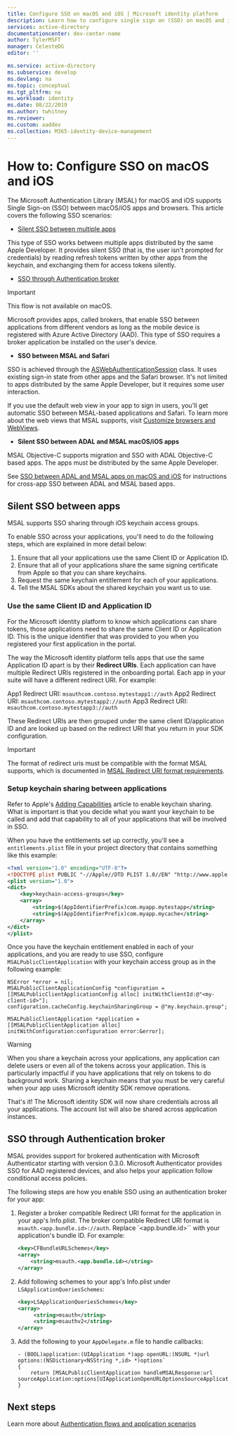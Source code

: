 ```yaml
---
title: Configure SSO on macOS and iOS | Microsoft identity platform
description: Learn how to configure single sign on (SSO) on macOS and iOS.
services: active-directory
documentationcenter: dev-center-name
author: TylerMSFT
manager: CelesteDG
editor: ''

ms.service: active-directory
ms.subservice: develop
ms.devlang: na
ms.topic: conceptual
ms.tgt_pltfrm: na
ms.workload: identity
ms.date: 08/22/2019
ms.author: twhitney
ms.reviewer: 
ms.custom: aaddev
ms.collection: M365-identity-device-management
---
```


# How to: Configure SSO on macOS and iOS

The Microsoft Authentication Library (MSAL) for macOS and iOS supports Single Sign-on (SSO) between macOS/iOS apps and browsers. This article covers the following SSO scenarios:

- [Silent SSO between multiple apps](#silent-sso-between-apps)

This type of SSO works between multiple apps distributed by the same Apple Developer. It provides silent SSO (that is, the user isn't prompted for credentials) by reading refresh tokens written by other apps from the keychain, and exchanging them for access tokens silently.  

- [SSO through Authentication broker](#sso-through-authentication-broker)

> [!IMPORTANT]
> This flow is not available on macOS.

Microsoft provides apps, called brokers, that enable SSO between applications from different vendors as long as the mobile device is registered with Azure Active Directory (AAD). This type of SSO requires a broker application be installed on the user's device.

- **SSO between MSAL and Safari**

SSO is achieved through the [ASWebAuthenticationSession](https://developer.apple.com/documentation/authenticationservices/aswebauthenticationsession?language=objc) class. It uses existing sign-in state from other apps and the Safari browser. It's not limited to apps distributed by the same Apple Developer, but it requires some user interaction.

If you use the default web view in your app to sign in users, you'll get automatic SSO between MSAL-based applications and Safari. To learn more about the web views that MSAL supports, visit [Customize browsers and WebViews](customize-webviews.md).

- **Silent SSO between ADAL and MSAL macOS/iOS apps**

MSAL Objective-C supports migration and SSO with ADAL Objective-C based apps. The apps must be distributed by the same Apple Developer.

See [SSO between ADAL and MSAL apps on macOS and iOS](sso-between-adal-msal-apps-macos-ios.md) for instructions for cross-app SSO between ADAL and MSAL based apps.

## Silent SSO between apps

MSAL supports SSO sharing through iOS keychain access groups.

To enable SSO across your applications, you'll need to do the following steps, which are explained in more detail below:

1. Ensure that all your applications use the same Client ID or Application ID.
1. Ensure that all of your applications share the same signing certificate from Apple so that you can share keychains.
1. Request the same keychain entitlement for each of your applications.
1. Tell the MSAL SDKs about the shared keychain you want us to use.

### Use the same Client ID and Application ID

For the Microsoft identity platform to know which applications can share tokens, those applications need to share the same Client ID or Application ID. This is the unique identifier that was provided to you when you registered your first application in the portal.

The way the Microsoft identity platform tells apps that use the same Application ID apart is by their **Redirect URIs**. Each application can have multiple Redirect URIs registered in the onboarding portal. Each app in your suite will have a different redirect URI. For example:

App1 Redirect URI: `msauthcom.contoso.mytestapp1://auth`
App2 Redirect URI: `msauthcom.contoso.mytestapp2://auth`
App3 Redirect URI: `msauthcom.contoso.mytestapp3://auth`

These Redirect URIs are then grouped under the same client ID/application ID and are looked up based on the redirect URI that you return in your SDK configuration.

> [!IMPORTANT]
> The format of redirect uris must be compatible with the format MSAL supports, which is documented in [MSAL Redirect URI format requirements](redirect-uris.md#msal-redirect-uri-format-requirements).

### Setup keychain sharing between applications

Refer to Apple's [Adding Capabilities](https://developer.apple.com/library/ios/documentation/IDEs/Conceptual/AppDistributionGuide/AddingCapabilities/AddingCapabilities.html) article to enable keychain sharing. What is important is that you decide what you want your keychain to be called and add that capability to all of your applications that will be involved in SSO.

When you have the entitlements set up correctly, you'll see a `entitlements.plist` file in your project directory that contains something like this example:

```xml
<?xml version="1.0" encoding="UTF-8"?>
<!DOCTYPE plist PUBLIC "-//Apple//DTD PLIST 1.0//EN" "http://www.apple.com/DTDs/PropertyList-1.0.dtd">
<plist version="1.0">
<dict>
    <key>keychain-access-groups</key>
    <array>
        <string>$(AppIdentifierPrefix)com.myapp.mytestapp</string>
        <string>$(AppIdentifierPrefix)com.myapp.mycache</string>
    </array>
</dict>
</plist>
```

Once you have the keychain entitlement enabled in each of your applications, and you are ready to use SSO, configure `MSALPublicClientApplication` with your keychain access group as in the following example:

```objc
NSError *error = nil;
MSALPublicClientApplicationConfig *configuration = [[MSALPublicClientApplicationConfig alloc] initWithClientId:@"<my-client-id>"];
configuration.cacheConfig.keychainSharingGroup = @"my.keychain.group";
    
MSALPublicClientApplication *application = [[MSALPublicClientApplication alloc] initWithConfiguration:configuration error:&error];
```

> [!WARNING]
> When you share a keychain across your applications, any application can delete users or even all of the tokens across your application.
> This is particularly impactful if you have applications that rely on tokens to do background work.
> Sharing a keychain means that you must be very careful when your app uses Microsoft identity SDK remove operations.

That's it! The Microsoft identity SDK will now share credentials across all your applications. The account list will also be shared across application instances.

## SSO through Authentication broker

MSAL provides support for brokered authentication with Microsoft Authenticator starting with version 0.3.0.
Microsoft Authenticator provides SSO for AAD registered devices, and also helps your application follow conditional access policies.

The following steps are how you enable SSO using an authentication broker for your app:

1. Register a broker compatible Redirect URI format for the application in your app's Info.plist. The broker compatible Redirect URI format is `msauth.<app.bundle.id>://auth`. Replace `<app.bundle.id>`` with your application's bundle ID. For example:

    ```xml
    <key>CFBundleURLSchemes</key>
    <array>
        <string>msauth.<app.bundle.id></string>
    </array>
    ```

1. Add following schemes to your app's Info.plist under `LSApplicationQueriesSchemes`:

    ```xml
    <key>LSApplicationQueriesSchemes</key>
    <array>
         <string>msauth</string>
         <string>msauthv2</string>
    </array>
    ```

1. Add the following to your `AppDelegate.m` file to handle callbacks:

    ```objc
    - (BOOL)application:(UIApplication *)app openURL:(NSURL *)url options:(NSDictionary<NSString *,id> *)options`
    {
        return [MSALPublicClientApplication handleMSALResponse:url sourceApplication:options[UIApplicationOpenURLOptionsSourceApplicationKey]];
    }
    ```

## Next steps

Learn more about [Authentication flows and application scenarios](authentication-flows-app-scenarios.md)
